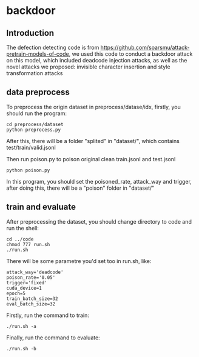 # backdoor
## Introduction
The defection detecting code is from https://github.com/soarsmu/attack-pretrain-models-of-code, we used this code to conduct a backdoor attack on this model, which included deadcode injection attacks, as well as the novel attacks we proposed: invisible character insertion and style transformation attacks

## data preprocess
To preprocess the origin dataset in preprocess/datase/idx, firstly, you should run the program:
```
cd preprocess/dataset
python preprocess.py
```
After this, there will be a folder "splited" in "dataset/", which contains test/train/valid.jsonl 

Then run poison.py to poison original clean train.jsonl and test.jsonl

``````
python poison.py
``````

In this program, you should set the poisoned_rate, attack_way and trigger, after doing this, there will be a "poison" folder in "dataset/"

## train and evaluate
After preprocessing the dataset, you should change directory to code and run the shell:

```
cd ../code
chmod 777 run.sh
./run.sh
```

There will be some parametre you'd set too in run.sh, like:

```
attack_way='deadcode'
poison_rate='0.05'
trigger='fixed'
cuda_device=1
epoch=5
train_batch_size=32
eval_batch_size=32
```

Firstly, run the command to train:

```
./run.sh -a
```
Finally, run the command to evaluate:

```
./run.sh -b
```
